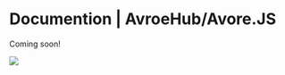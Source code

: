 # Documention | AvroeHub/Avore.JS

Coming soon!

<a href="https://discord.gg/JTJjSC8xt5"><img src="https://discord.com/api/guilds/875526410649862144/widget.png?style=banner2"></a>

